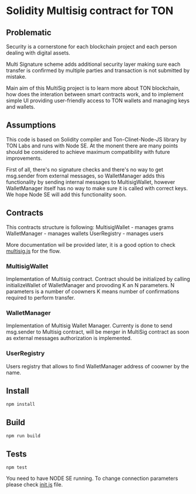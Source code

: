 # Solidity Multisig contract for TON

## Problematic

Security is a cornerstone for each blockchain project and each person dealing with digital assets.

Multi Signature scheme adds additional security layer making sure each transfer is confirmed by multiple parties and transaction is not submitted by mistake. 

Main aim of this MultiSig project is to learn more about TON blockchain, how does the interation between smart contracts work, and to implement simple UI providing user-friendly access to TON wallets and managing keys and wallets.


## Assumptions

This code is based on Solidity compiler and Ton-Clinet-Node-JS library by TON Labs and runs with Node SE. 
At the monent there are many points should be considered to achieve maximum compatibility with future improvements. 

First of all, there's no signature checks and there's no way to get msg.sender from external messages, so WalletManager adds this functionality by sending internal messages to MultisigWallet, however WalletManager itself has no way to make sure it is called with correct keys. We hope Node SE will add this functionality soon. 


## Contracts 

This contracts structure is following:
MultisigWallet - manages grams
WalletManager - manages wallets
UserRegistry - manages users

More documentation wil be provided later, it is a good option to check [multisig.js](__tests__/multisig.js) for the flow.

### MultisigWallet
Implementation of Multisig contract.
Contract should be initialized by calling initializeWallet of WalletManager and provoding K an N parameters. 
N parameters is a number of coowners 
K means number of confirmations required to perform transfer.


### WalletManager 
Implementation of Multisig Wallet Manager.  Currenty is done to send msg.sender to Multisig contract, will be merger in MultiSig contract as soon as external messages authorization is implemented.  

### UserRegistry
Users registry that allows to find WalletManager address of coowner by the name. 


## Install 

```
npm install
```


## Build
```
npm run build
```

## Tests

```
npm test
```

You need to have NODE SE running. To change connection parameters please check [init.js](__tests__/init.js) file. 

